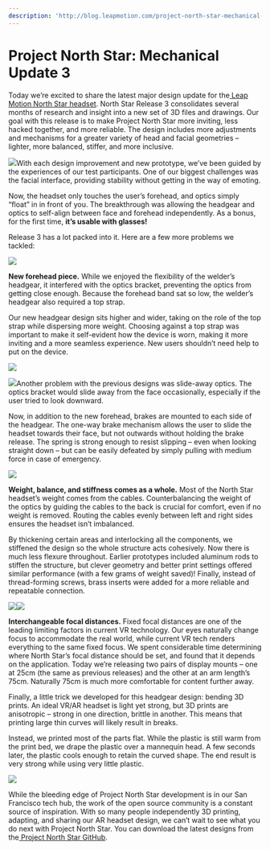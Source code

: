 ```yaml
---
description: 'http://blog.leapmotion.com/project-north-star-mechanical-update-3/'
---
```


# Project North Star: Mechanical Update 3

Today we’re excited to share the latest major design update for the[ Leap Motion North Star headset](http://blog.leapmotion.com/north-star-open-source/). North Star Release 3 consolidates several months of research and insight into a new set of 3D files and drawings. Our goal with this release is to make Project North Star more inviting, less hacked together, and more reliable. The design includes more adjustments and mechanisms for a greater variety of head and facial geometries – lighter, more balanced, stiffer, and more inclusive.

![](http://blog.leapmotion.com/wp-content/uploads/2019/01/exploded-view.png)With each design improvement and new prototype, we’ve been guided by the experiences of our test participants. One of our biggest challenges was the facial interface, providing stability without getting in the way of emoting.

Now, the headset only touches the user’s forehead, and optics simply “float” in in front of you. The breakthrough was allowing the headgear and optics to self-align between face and forehead independently. As a bonus, for the first time, **it’s usable with glasses!**

Release 3 has a lot packed into it. Here are a few more problems we tackled:

![](http://blog.leapmotion.com/wp-content/uploads/2019/01/mechanical-updates.png)

**New forehead piece.** While we enjoyed the flexibility of the welder’s headgear, it interfered with the optics bracket, preventing the optics from getting close enough. Because the forehead band sat so low, the welder’s headgear also required a top strap.

Our new headgear design sits higher and wider, taking on the role of the top strap while dispersing more weight. Choosing against a top strap was important to make it self-evident how the device is worn, making it more inviting and a more seamless experience. New users shouldn’t need help to put on the device.

![](http://blog.leapmotion.com/wp-content/uploads/2019/01/wiggle.gif)

![](http://blog.leapmotion.com/wp-content/uploads/2019/01/headgear-crossection.jpg)Another problem with the previous designs was slide-away optics. The optics bracket would slide away from the face occasionally, especially if the user tried to look downward.

Now, in addition to the new forehead, brakes are mounted to each side of the headgear. The one-way brake mechanism allows the user to slide the headset towards their face, but not outwards without holding the brake release. The spring is strong enough to resist slipping – even when looking straight down – but can be easily defeated by simply pulling with medium force in case of emergency.

![](http://blog.leapmotion.com/wp-content/uploads/2019/01/brake.gif)

**Weight, balance, and stiffness comes as a whole.** Most of the North Star headset’s weight comes from the cables. Counterbalancing the weight of the optics by guiding the cables to the back is crucial for comfort, even if no weight is removed. Routing the cables evenly between left and right sides ensures the headset isn’t imbalanced.

By thickening certain areas and interlocking all the components, we stiffened the design so the whole structure acts cohesively. Now there is much less flexure throughout. Earlier prototypes included aluminum rods to stiffen the structure, but clever geometry and better print settings offered similar performance \(with a few grams of weight saved\)! Finally, instead of thread-forming screws, brass inserts were added for a more reliable and repeatable connection.

![](http://blog.leapmotion.com/wp-content/uploads/2019/01/LeftBrake-Drawing-.png)![](http://blog.leapmotion.com/wp-content/uploads/2019/01/MultipleFocal-Drawing.png)

**Interchangeable focal distances.** Fixed focal distances are one of the leading limiting factors in current VR technology. Our eyes naturally change focus to accommodate the real world, while current VR tech renders everything to the same fixed focus. We spent considerable time determining where North Star’s focal distance should be set, and found that it depends on the application. Today we’re releasing two pairs of display mounts – one at 25cm \(the same as previous releases\) and the other at an arm length’s 75cm. Naturally 75cm is much more comfortable for content further away.

Finally, a little trick we developed for this headgear design: bending 3D prints. An ideal VR/AR headset is light yet strong, but 3D prints are anisotropic – strong in one direction, brittle in another. This means that printing large thin curves will likely result in breaks.

Instead, we printed most of the parts flat. While the plastic is still warm from the print bed, we drape the plastic over a mannequin head. A few seconds later, the plastic cools enough to retain the curved shape. The end result is very strong while using very little plastic.

![](http://blog.leapmotion.com/wp-content/uploads/2019/01/high-res-bending-3dprint2.jpg)

While the bleeding edge of Project North Star development is in our San Francisco tech hub, the work of the open source community is a constant source of inspiration. With so many people independently 3D printing, adapting, and sharing our AR headset design, we can’t wait to see what you do next with Project North Star. You can download the latest designs from the[ Project North Star GitHub](https://github.com/leapmotion/ProjectNorthStar).

